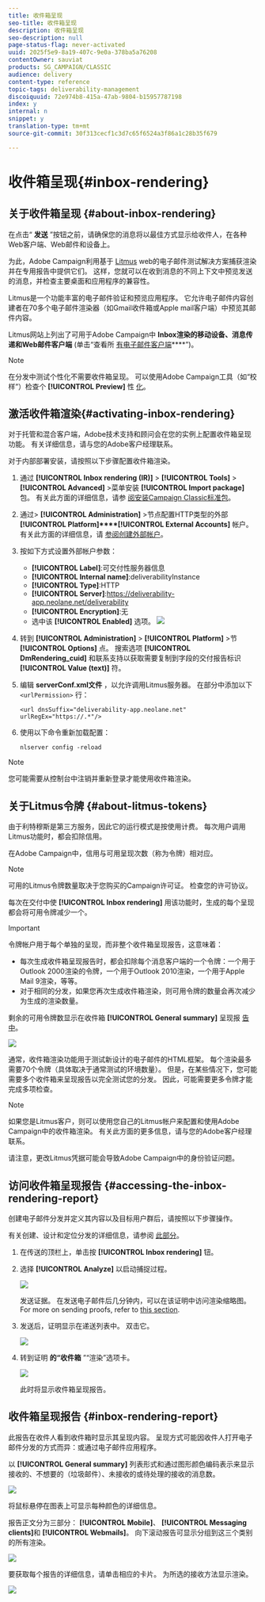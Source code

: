 ```yaml
---
title: 收件箱呈现
seo-title: 收件箱呈现
description: 收件箱呈现
seo-description: null
page-status-flag: never-activated
uuid: 2025f5e9-8a19-407c-9e0a-378ba5a76208
contentOwner: sauviat
products: SG_CAMPAIGN/CLASSIC
audience: delivery
content-type: reference
topic-tags: deliverability-management
discoiquuid: 72e974b8-415a-47ab-9804-b15957787198
index: y
internal: n
snippet: y
translation-type: tm+mt
source-git-commit: 30f313cecf1c3d7c65f6524a3f86a1c28b35f679

---
```



# 收件箱呈现{#inbox-rendering}

## 关于收件箱呈现 {#about-inbox-rendering}

在点击“ **发送** ”按钮之前，请确保您的消息将以最佳方式显示给收件人，在各种Web客户端、Web邮件和设备上。

为此，Adobe Campaign利用基于 [Litmus](https://litmus.com/email-testing) web的电子邮件测试解决方案捕获渲染并在专用报告中提供它们。 这样，您就可以在收到消息的不同上下文中预览发送的消息，并检查主要桌面和应用程序的兼容性。

Litmus是一个功能丰富的电子邮件验证和预览应用程序。 它允许电子邮件内容创建者在70多个电子邮件渲染器（如Gmail收件箱或Apple mail客户端）中预览其邮件内容。

Litmus网站上列出了可用于Adobe Campaign中 **Inbox渲染的移动设备、消息传递和Web邮件客户端** (单击“查看所 [有电子邮件客户端](https://litmus.com/email-testing)****”)。

>[!NOTE]
>
>在分发中测试个性化不需要收件箱呈现。 可以使用Adobe Campaign工具（如“校样”）检查个 **[!UICONTROL Preview]** 性 [化](../../delivery/using/steps-validating-the-delivery.md#sending-a-proof)。

## 激活收件箱渲染{#activating-inbox-rendering}

对于托管和混合客户端，Adobe技术支持和顾问会在您的实例上配置收件箱呈现功能。 有关详细信息，请与您的Adobe客户经理联系。

对于内部部署安装，请按照以下步骤配置收件箱渲染。

1. 通过 **[!UICONTROL Inbox rendering (IR)]** > **[!UICONTROL Tools]** > **[!UICONTROL Advanced]** >菜单安装 **[!UICONTROL Import package]** 包。 有关此方面的详细信息，请参 [阅安装Campaign Classic标准包](../../installation/using/installing-campaign-standard-packages.md)。
1. 通过> **[!UICONTROL Administration]** >节点配置HTTP类型的外部 **[!UICONTROL Platform]****[!UICONTROL External Accounts]** 帐户。 有关此方面的详细信息，请 [参阅创建外部帐户](../../platform/using/external-accounts.md#creating-an-external-account)。
1. 按如下方式设置外部帐户参数：
   * **[!UICONTROL Label]**:可交付性服务器信息
   * **[!UICONTROL Internal name]**:deliverabilityInstance
   * **[!UICONTROL Type]**:HTTP
   * **[!UICONTROL Server]**:https://deliverability-app.neolane.net/deliverability
   * **[!UICONTROL Encryption]**:无
   * 选中该 **[!UICONTROL Enabled]** 选项。
   ![](assets/s_tn_inbox_rendering_external-account.png)

1. 转到 **[!UICONTROL Administration]** > **[!UICONTROL Platform]** >节 **[!UICONTROL Options]** 点。 搜索选项 **[!UICONTROL DmRendering_cuid]** 和联系支持以获取需要复制到字段的交付报告标识 **[!UICONTROL Value (text)]** 符。
1. 编辑 **serverConf.xml文件** ，以允许调用Litmus服务器。 在部分中添加以下 `<urlPermission>` 行：

   ```
   <url dnsSuffix="deliverability-app.neolane.net" urlRegEx="https://.*"/>
   ```

1. 使用以下命令重新加载配置：

   ```
   nlserver config -reload
   ```

>[!NOTE]
>
>您可能需要从控制台中注销并重新登录才能使用收件箱渲染。

## 关于Litmus令牌 {#about-litmus-tokens}

由于利特穆斯是第三方服务，因此它的运行模式是按使用计费。 每次用户调用Litmus功能时，都会扣除信用。

在Adobe Campaign中，信用与可用呈现次数（称为令牌）相对应。

>[!NOTE]
>
>可用的Litmus令牌数量取决于您购买的Campaign许可证。 检查您的许可协议。

每次在交付中使 **[!UICONTROL Inbox rendering]** 用该功能时，生成的每个呈现都会将可用令牌减少一个。

>[!IMPORTANT]
>
>令牌帐户用于每个单独的呈现，而非整个收件箱呈现报告，这意味着：
>
>* 每次生成收件箱呈现报告时，都会扣除每个消息客户端的一个令牌：一个用于Outlook 2000渲染的令牌，一个用于Outlook 2010渲染，一个用于Apple Mail 9渲染，等等。
>* 对于相同的分发，如果您再次生成收件箱渲染，则可用令牌的数量会再次减少为生成的渲染数量。
>



剩余的可用令牌数显示在收件箱 **[!UICONTROL General summary]** 呈现报 [告中](#inbox-rendering-report)。

![](assets/s_tn_inbox_rendering_tokens.png)

通常，收件箱渲染功能用于测试新设计的电子邮件的HTML框架。 每个渲染最多需要70个令牌（具体取决于通常测试的环境数量）。 但是，在某些情况下，您可能需要多个收件箱来呈现报告以完全测试您的分发。 因此，可能需要更多令牌才能完成多项检查。

>[!NOTE]
>
>如果您是Litmus客户，则可以使用您自己的Litmus帐户来配置和使用Adobe Campaign中的收件箱渲染。 有关此方面的更多信息，请与您的Adobe客户经理联系。
>
>请注意，更改Litmus凭据可能会导致Adobe Campaign中的身份验证问题。

## 访问收件箱呈现报告 {#accessing-the-inbox-rendering-report}

创建电子邮件分发并定义其内容以及目标用户群后，请按照以下步骤操作。

有关创建、设计和定位分发的详细信息，请参阅 [此部分](../../delivery/using/about-email-channel.md)。

1. 在传送的顶栏上，单击按 **[!UICONTROL Inbox rendering]** 钮。
1. 选择 **[!UICONTROL Analyze]** 以启动捕捉过程。

   ![](assets/s_tn_inbox_rendering_button.png)

   发送证据。 在发送电子邮件后几分钟内，可以在该证明中访问渲染缩略图。 For more on sending proofs, refer to [this section](../../delivery/using/steps-validating-the-delivery.md#sending-a-proof).

1. 发送后，证明显示在递送列表中。 双击它。

   ![](assets/s_tn_inbox_rendering_delivery_list.png)

1. 转到证明 **的“收件箱** ”“渲染”选项卡。

   ![](assets/s_tn_inbox_rendering_tab.png)

   此时将显示收件箱呈现报告。

## 收件箱呈现报告 {#inbox-rendering-report}

此报告在收件人看到收件箱时显示其呈现内容。 呈现方式可能因收件人打开电子邮件分发的方式而异：或通过电子邮件应用程序。

以 **[!UICONTROL General summary]** 列表形式和通过图形颜色编码表示来显示接收的、不想要的（垃圾邮件）、未接收的或待处理的接收的消息数。

![](assets/s_tn_inbox_rendering_summary.png)

将鼠标悬停在图表上可显示每种颜色的详细信息。

报告正文分为三部分： **[!UICONTROL Mobile]**、 **[!UICONTROL Messaging clients]**&#x200B;和 **[!UICONTROL Webmails]**。 向下滚动报告可显示分组到这三个类别的所有渲染。

![](assets/s_tn_inbox_rendering_report.png)

要获取每个报告的详细信息，请单击相应的卡片。 为所选的接收方法显示渲染。

![](assets/s_tn_inbox_rendering_example.png)
